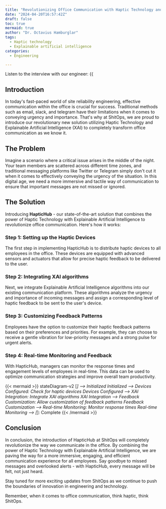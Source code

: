 ```yaml
---
title: "Revolutionizing Office Communication with Haptic Technology and XAI"
date: "2024-04-20T16:57:42Z"
draft: false
toc: true
mermaid: true
author: "Dr. Octavius Hamburglar"
tags:
  - Haptic technology
  - Explainable artificial intelligence
categories:
  - Engineering

---
```


Listen to the interview with our engineer: {{<audio src="https://s3.chaops.de/shitops/podcasts/revolutionizing-office-communication-with-haptic-technology-and-xai.mp3" class="audio">}}

## Introduction

In today's fast-paced world of site reliability engineering, effective communication within the office is crucial for success. Traditional methods such as email, slack, and telegram have their limitations when it comes to conveying urgency and importance. That's why at ShitOps, we are proud to introduce our revolutionary new solution utilizing Haptic Technology and Explainable Artificial Intelligence (XAI) to completely transform office communication as we know it.

## The Problem

Imagine a scenario where a critical issue arises in the middle of the night. Your team members are scattered across different time zones, and traditional messaging platforms like Twitter or Telegram simply don't cut it when it comes to effectively conveying the urgency of the situation. In this digital age, we need a more immersive and tactile way of communication to ensure that important messages are not missed or ignored.

## The Solution

Introducing **HapticHub** - our state-of-the-art solution that combines the power of Haptic Technology with Explainable Artificial Intelligence to revolutionize office communication. Here's how it works:

### Step 1: Setting up the Haptic Devices

The first step in implementing HapticHub is to distribute haptic devices to all employees in the office. These devices are equipped with advanced sensors and actuators that allow for precise haptic feedback to be delivered to the user.

### Step 2: Integrating XAI algorithms

Next, we integrate Explainable Artificial Intelligence algorithms into our existing communication platform. These algorithms analyze the urgency and importance of incoming messages and assign a corresponding level of haptic feedback to be sent to the user's device.

### Step 3: Customizing Feedback Patterns

Employees have the option to customize their haptic feedback patterns based on their preferences and priorities. For example, they can choose to receive a gentle vibration for low-priority messages and a strong pulse for urgent alerts.

### Step 4: Real-time Monitoring and Feedback

With HapticHub, managers can monitor the response times and engagement levels of employees in real-time. This data can be used to optimize communication strategies and improve overall team productivity.

{{< mermaid >}}
stateDiagram-v2
    [*] --> Initialized
    Initialized --> Devices Configured: Check for haptic devices
    Devices Configured --> XAI Integration: Integrate XAI algorithms
    XAI Integration --> Feedback Customization: Allow customization of feedback patterns
    Feedback Customization --> Real-time Monitoring: Monitor response times
    Real-time Monitoring --> [*]: Complete
{{< /mermaid >}}

## Conclusion

In conclusion, the introduction of HapticHub at ShitOps will completely revolutionize the way we communicate in the office. By combining the power of Haptic Technology with Explainable Artificial Intelligence, we are paving the way for a more immersive, engaging, and efficient communication experience for all employees. Say goodbye to missed messages and overlooked alerts - with HapticHub, every message will be felt, not just heard.

Stay tuned for more exciting updates from ShitOps as we continue to push the boundaries of innovation in engineering and technology.

Remember, when it comes to office communication, think haptic, think ShitOps.